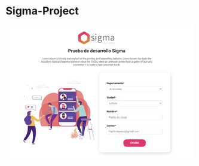 # Sigma-Project

![alt text](https://github.com/omarcv07/Sigma-Project/blob/master/Sigma-project.png)

